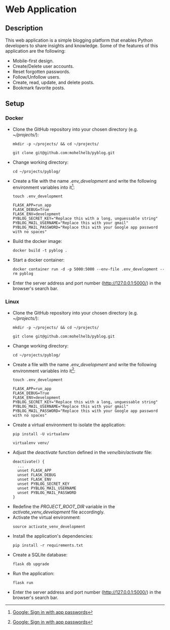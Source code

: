 # Web Application

## Description
This web application is a simple blogging platform that enables Python developers to share insights and knowledge. Some of the features of this application are the following:

- Mobile-first design.
- Create/Delete user accounts. 
- Reset forgotten passwords. 
- Follow/Unfollow users.
- Create, read, update, and delete posts.
- Bookmark favorite posts.

## Setup

### Docker  

- Clone the GitHub repository into your chosen directory (e.g. *~/projects/*):
  ~~~	
  mkdir -p ~/projects/ && cd ~/projects/
  ~~~
  ~~~
  git clone git@github.com:mohelhelb/pyblog.git
  ~~~
- Change working directory:
  ~~~
  cd ~/projects/pyblog/
  ~~~	  
- Create a file with the name *.env_development* and write the following environment variables into it[^1]: 
  [^1]: [Google: Sign in with app passwords](https://support.google.com/accounts/answer/185833?hl=en) 
  ~~~
  touch .env_development
  ~~~
  ~~~
  FLASK_APP=run_app
  FLASK_DEBUG=True  
  FLASK_ENV=development
  PYBLOG_SECRET_KEY="Replace this with a long, unguessable string"
  PYBLOG_MAIL_USERNAME="Replace this with your gmail"
  PYBLOG_MAIL_PASSWORD="Replace this with your Google app password with no spaces" 
  ~~~ 
- Build the docker image:
  ~~~
  docker build -t pyblog .
  ~~~
- Start a docker container:
  ~~~
  docker container run -d -p 5000:5000 --env-file .env_development --rm pyblog
  ~~~  
- Enter the server address and port number (http://127.0.0.1:5000/) in the browser's search bar. 


### Linux 

- Clone the GitHub repository into your chosen directory (e.g. *~/projects/*):
  ~~~	
  mkdir -p ~/projects/ && cd ~/projects/
  ~~~
  ~~~
  git clone git@github.com:mohelhelb/pyblog.git
  ~~~
- Change working directory:
  ~~~
  cd ~/projects/pyblog/
  ~~~	 
- Create a file with the name *.env_development* and write the following environment variables into it[^1]: 
  [^1]: [Google: Sign in with app passwords](https://support.google.com/accounts/answer/185833?hl=en) 
  ~~~
  touch .env_development
  ~~~
  ~~~
  FLASK_APP=run_app
  FLASK_DEBUG=True  
  FLASK_ENV=development
  PYBLOG_SECRET_KEY="Replace this with a long, unguessable string"
  PYBLOG_MAIL_USERNAME="Replace this with your gmail"
  PYBLOG_MAIL_PASSWORD="Replace this with your Google app password with no spaces" 
  ~~~  
- Create a virtual environment to isolate the application:
	~~~	
  pip install -U virtualenv
  ~~~
  ~~~
  virtualenv venv/
  ~~~
- Adjust the *deactivate* function defined in the *venv/bin/activate* file:
  ~~~
  deactivate() {
    ...
    unset FLASK_APP
    unset FLASK_DEBUG
    unset FLASK_ENV
    unset PYBLOG_SECRET_KEY
    unset PYBLOG_MAIL_USERNAME
    unset PYBLOG_MAIL_PASSWORD
  }
  ~~~
- Redefine the *PROJECT_ROOT_DIR* variable in the *activate_venv_development* file accordingly.
- Activate the virtual environment:
  ~~~
  source activate_venv_development
  ~~~
- Install the application's dependencies:
  ~~~	
  pip install -r requirements.txt
  ~~~
- Create a SQLite database:
  ~~~
  flask db upgrade
  ~~~
- Run the application:
  ~~~
  flask run
  ~~~
- Enter the server address and port number (http://127.0.0.1:5000/) in the browser's search bar.
